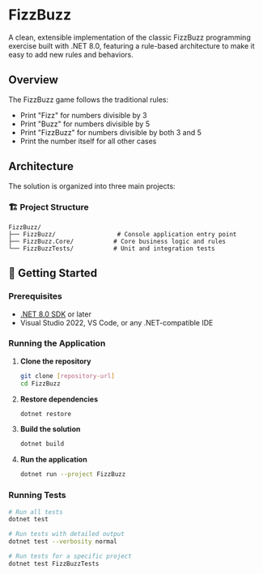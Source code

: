 # FizzBuzz

A clean, extensible implementation of the classic FizzBuzz programming exercise built with .NET 8.0, featuring a rule-based architecture to make it easy to add new rules and behaviors.

## Overview

The FizzBuzz game follows the traditional rules:

- Print "Fizz" for numbers divisible by 3
- Print "Buzz" for numbers divisible by 5
- Print "FizzBuzz" for numbers divisible by both 3 and 5
- Print the number itself for all other cases

## Architecture

The solution is organized into three main projects:

### 🏗️ Project Structure

```
FizzBuzz/
├── FizzBuzz/                 # Console application entry point
├── FizzBuzz.Core/           # Core business logic and rules
└── FizzBuzzTests/           # Unit and integration tests
```

## 🚀 Getting Started

### Prerequisites

- [.NET 8.0 SDK](https://dotnet.microsoft.com/download/dotnet/8.0) or later
- Visual Studio 2022, VS Code, or any .NET-compatible IDE

### Running the Application

1. **Clone the repository**

   ```bash
   git clone [repository-url]
   cd FizzBuzz
   ```

2. **Restore dependencies**

   ```bash
   dotnet restore
   ```

3. **Build the solution**

   ```bash
   dotnet build
   ```

4. **Run the application**
   ```bash
   dotnet run --project FizzBuzz
   ```

### Running Tests

```bash
# Run all tests
dotnet test

# Run tests with detailed output
dotnet test --verbosity normal

# Run tests for a specific project
dotnet test FizzBuzzTests
```
